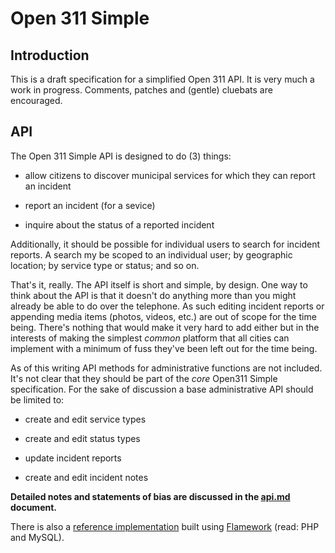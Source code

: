 Open 311 Simple
==

Introduction
--

This is a draft specification for a simplified Open 311 API. It is very much a
work in progress. Comments, patches and (gentle) cluebats are encouraged.

API
--

The Open 311 Simple API is designed to do (3) things:

* allow citizens to discover municipal services for which they can report an
  incident

* report an incident (for a sevice)

* inquire about the status of a reported incident

Additionally, it should be possible for individual users to search for incident
reports. A search my be scoped to an individual user; by geographic location; by
service type or status; and so on.

That's it, really. The API itself is short and simple, by design. One way to think about the API is that it doesn't do anything more than you might already be able to do over the telephone. As such editing incident reports or appending media items (photos, videos, etc.) are out of scope for the time being. There's nothing that would make it very hard to add either but in the interests of making the simplest _common_ platform that all cities can implement with a minimum of fuss they've been left out for the time being.

As of this writing API methods for administrative functions are not included. It's not clear that they should be part of the _core_ Open311 Simple specification. For the sake of discussion a base administrative API should be limited to:

* create and edit service types

* create and edit status types

* update incident reports

* create and edit incident notes

**Detailed notes and statements of bias are discussed in the [api.md](https://github.com/straup/open311-simple/blob/master/api.md) document.**

There is also a [reference implementation](https://github.com/straup/open311-simple-app) built using [Flamework](https://github.com/straup/flamework) (read: PHP and MySQL).
